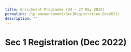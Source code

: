 ```yaml
---
title: Enrichment Programme (24 – 27 May 2022)
permalink: /lp-announcement/Sec1Registration-Dec2022/
description: ""
---
```


Sec 1 Registration (Dec 2022)
=======================================